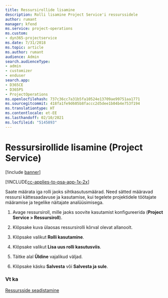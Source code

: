 ```yaml
---
title: Ressursirollide lisamine
description: Rolli lisamine Project Service'i ressurssidele
author: rumant
manager: kfend
ms.service: project-operations
ms.custom:
- dyn365-projectservice
ms.date: 7/31/2018
ms.topic: article
ms.author: rumant
audience: Admin
search.audienceType:
- admin
- customizer
- enduser
search.app:
- D365CE
- D365PS
- ProjectOperations
ms.openlocfilehash: 737c36cc7a31b5fa10524e13709ae99751aa1771
ms.sourcegitcommit: 418fa1fe9d605b8faccc2d5dee1b04b4e753f194
ms.translationtype: HT
ms.contentlocale: et-EE
ms.lasthandoff: 02/10/2021
ms.locfileid: "5145893"
---
```

# <a name="add-resource-roles-project-service"></a>Ressursirollide lisamine (Project Service)

[!include [banner](../includes/psa-now-project-operations.md)]

[!INCLUDE[cc-applies-to-psa-app-1x-2x](../includes/cc-applies-to-psa-app-1x-2x.md)]

Saate määrata iga rolli jaoks sihtkasutusmäärad. Need sätted määravad ressursi kättesaadavuse ja kasutamise, kui tegelete projektidele töötajate määramise ja tegelike näitajate analüüsimisega.  
  
1.  Avage ressursiroll, mille jaoks soovite kasutamist konfigureerida (**Project Service > Ressursiroll**).  
  
2.  Klõpsake kuva ülaosas ressursirolli kõrval olevat allanoolt.  
  
3.  Klõpsake valikut **Rolli kasutamine**.  
  
4.  Klõpsake valikut **Lisa uus rolli kasutusviis**.  
  
5.  Täitke alal **Üldine** vajalikud väljad.  
  
6.  Klõpsake käsku **Salvesta** või **Salvesta ja sule**.  
  
### <a name="see-also"></a>Vt ka  
 [Ressursside seadistamine](../psa/set-up-resources.md)
